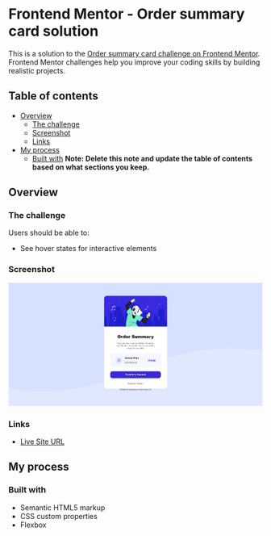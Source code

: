 # Frontend Mentor - Order summary card solution

This is a solution to the [Order summary card challenge on Frontend Mentor](https://www.frontendmentor.io/challenges/order-summary-component-QlPmajDUj). Frontend Mentor challenges help you improve your coding skills by building realistic projects. 

## Table of contents

- [Overview](#overview)
  - [The challenge](#the-challenge)
  - [Screenshot](#screenshot)
  - [Links](#links)
- [My process](#my-process)
  - [Built with](#built-with)
**Note: Delete this note and update the table of contents based on what sections you keep.**

## Overview

### The challenge

Users should be able to:

- See hover states for interactive elements

### Screenshot

![](preview.jpg)

### Links

- [Live Site URL](https://gabrielyap.github.io/frontend-mentor-order-summary/)

## My process

### Built with

- Semantic HTML5 markup
- CSS custom properties
- Flexbox
